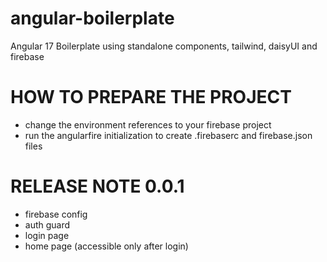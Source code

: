 # angular-boilerplate
Angular 17 Boilerplate using standalone components, tailwind, daisyUI and firebase

# HOW TO PREPARE THE PROJECT
- change the environment references to your firebase project
- run the angularfire initialization to create .firebaserc and firebase.json files

# RELEASE NOTE 0.0.1
- firebase config
- auth guard
- login page
- home page (accessible only after login)
